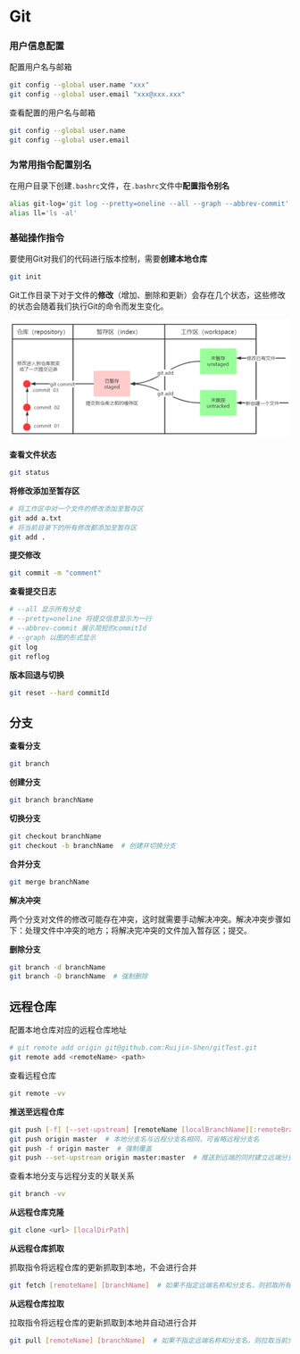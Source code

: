 # Git

### 用户信息配置

配置用户名与邮箱

```bash
git config --global user.name "xxx"
git config --global user.email "xxx@xxx.xxx"
```

查看配置的用户名与邮箱

```bash
git config --global user.name
git config --global user.email
```



### 为常用指令配置别名

在用户目录下创建`.bashrc`文件，在`.bashrc`文件中**配置指令别名**

```bash
alias git-log='git log --pretty=oneline --all --graph --abbrev-commit'
alias ll='ls -al'
```



### 基础操作指令

要使用Git对我们的代码进行版本控制，需要**创建本地仓库**

```bash
git init
```

Git工作目录下对于文件的**修改**（增加、删除和更新）会存在几个状态，这些修改的状态会随着我们执行Git的命令而发生变化。

<img src="./resources/24041601.png" style="zoom:80%;" />

**查看文件状态**

```bash
git status
```

**将修改添加至暂存区**

```bash
# 将工作区中对一个文件的修改添加至暂存区
git add a.txt
# 将当前目录下的所有修改都添加至暂存区
git add .
```

**提交修改**

```bash
git commit -m "comment"
```

**查看提交日志**

```bash
# --all 显示所有分支
# --pretty=oneline 将提交信息显示为一行
# --abbrev-commit 展示简短的commitId
# --graph 以图的形式显示
git log
git reflog
```

**版本回退与切换**

```bash
git reset --hard commitId
```



## 分支

**查看分支**

```bash
git branch
```

**创建分支**

```bash
git branch branchName
```

**切换分支**

```bash
git checkout branchName
git checkout -b branchName  # 创建并切换分支
```

**合并分支**

```bash
git merge branchName
```

**解决冲突**

两个分支对文件的修改可能存在冲突，这时就需要手动解决冲突。解决冲突步骤如下：处理文件中冲突的地方；将解决完冲突的文件加入暂存区；提交。

**删除分支**

```bash
git branch -d branchName
git branch -D branchName  # 强制删除
```



## 远程仓库

配置本地仓库对应的远程仓库地址

```bash
# git remote add origin git@github.com:Ruijin-Shen/gitTest.git
git remote add <remoteName> <path>
```

查看远程仓库

```bash
git remote -vv
```

**推送至远程仓库**

```bash
git push [-f] [--set-upstream] [remoteName [localBranchName][:remoteBranchName]]
git push origin master  # 本地分支名与远程分支名相同，可省略远程分支名
git push -f origin master  # 强制覆盖
git push --set-upstream origin master:master  # 推送到远端的同时建立远端分支和本地分支的关联关系
```

查看本地分支与远程分支的关联关系

```bash
git branch -vv
```

**从远程仓库克隆**

```bash
git clone <url> [localDirPath]
```

**从远程仓库抓取**

抓取指令将远程仓库的更新抓取到本地，不会进行合并

```bash
git fetch [remoteName] [branchName]  # 如果不指定远端名称和分支名，则抓取所有分支
```

**从远程仓库拉取**

拉取指令将远程仓库的更新抓取到本地并自动进行合并

```bash
git pull [remoteName] [branchName]  # 如果不指定远端名称和分支名，则拉取当前分支
```
